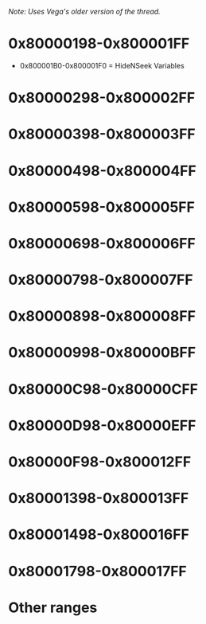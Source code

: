 *Note: Uses Vega's older version of the thread.*

# 0x80000198-0x800001FF
- 0x800001B0-0x800001F0 = HideNSeek Variables

# 0x80000298-0x800002FF

# 0x80000398-0x800003FF

# 0x80000498-0x800004FF

# 0x80000598-0x800005FF

# 0x80000698-0x800006FF

# 0x80000798-0x800007FF

# 0x80000898-0x800008FF

# 0x80000998-0x80000BFF

# 0x80000C98-0x80000CFF

# 0x80000D98-0x80000EFF

# 0x80000F98-0x800012FF

# 0x80001398-0x800013FF

# 0x80001498-0x800016FF

# 0x80001798-0x800017FF

# Other ranges
